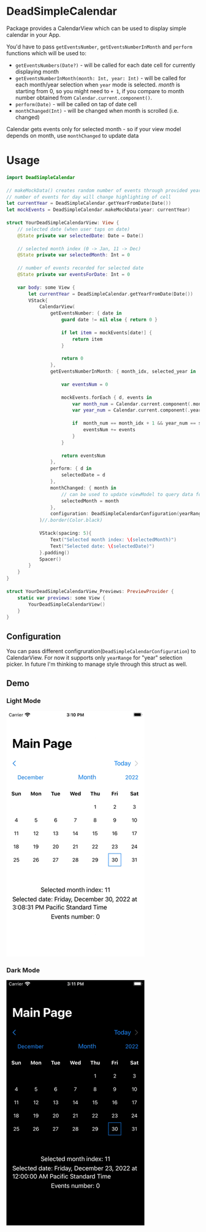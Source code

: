 # DeadSimpleCalendar

Package provides a CalendarView which can be used to display simple calendar in your App.

You'd have to pass `getEventsNumber`, `getEventsNumberInMonth` and `perform` functions which will be used to:
  * `getEventsNumbers(Date?)` - will be called for each date cell for currently displaying month
  * `getEventsNumberInMonth(month: Int, year: Int)` - will be called for each month/year selection when `year` mode is selected. *month* is starting from 0, so you might need to `+ 1`, if you compare to month number obtained from `Calendar.current.component()`.
  * `perform(Date)` - will be called on tap of date cell
  * `monthChanged(Int)` - will be changed when month is scrolled (i.e. changed)

Calendar gets events only for selected month - so if your view model depends on month, use `monthChanged` to update data

# Usage


```swift
import DeadSimpleCalendar

// makeMockData() creates random number of events through provided year -> 2021
// number of events for day will change highlighting of cell
let currentYear = DeadSimpleCalendar.getYearFromDate(Date())
let mockEvents = DeadSimpleCalendar.makeMockData(year: currentYear)

struct YourDeadSimpleCalendarView: View {
    // selected date (when user taps on date)
    @State private var selectedDate: Date = Date()
    
    // selected month index (0 -> Jan, 11 -> Dec)
    @State private var selectedMonth: Int = 0
    
    // number of events recorded for selected date
    @State private var eventsForDate: Int = 0
    
    var body: some View {
        let currentYear = DeadSimpleCalendar.getYearFromDate(Date())
        VStack{
            CalendarView(
                getEventsNumber: { date in
                    guard date != nil else { return 0 }

                    if let item = mockEvents[date!] {
                        return item
                    }
                    
                    return 0
                },
                getEventsNumberInMonth: { month_idx, selected_year in
                    
                    var eventsNum = 0
                    
                    mockEvents.forEach { d, events in
                        var month_num = Calendar.current.component(.month, from: d)
                        var year_num = Calendar.current.component(.year, from: d)
                        
                        if  month_num == month_idx + 1 && year_num == selected_year {
                            eventsNum += events
                        }
                    }
                    
                    return eventsNum
                },
                perform: { d in
                    selectedDate = d
                },
                monthChanged: { month in
                    // can be used to update viewModel to query data for selected month
                    selectedMonth = month
                },
                configuration: DeadSimpleCalendarConfiguration(yearRange: (currentYear - 5)...(currentYear + 5))
            )//.border(Color.black)

            VStack(spacing: 5){
                Text("Selected month index: \(selectedMonth)")
                Text("Selected date: \(selectedDate)")
            }.padding()
            Spacer()
        }
    }
}

struct YourDeadSimpleCalendarView_Previews: PreviewProvider {
    static var previews: some View {
        YourDeadSimpleCalendarView()
    }
}

```

## Configuration

You can pass different configruration(`DeadSimpleCalendarConfiguration`) to CalendarView. For now it supports only `yearRange` for "year" selection picker. In future I'm thinking to manage style through this struct as well.

## Demo

### Light Mode
![DeadSimpleCalendar Demo (light mode)](demo/light-mode-demo.gif)

### Dark Mode
![DeadSimpleCalendar Demo (dark mode)](demo/dark-mode-demo.gif)


